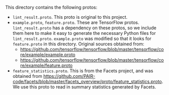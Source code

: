 This directory contains the following protos:

* `lint_result.proto`. This proto is original to this project.
* `example.proto`, `feature.proto`. These are TensorFlow
  protos. `lint_result.proto` has a dependency on these protos, so we include
  them here to make it easy to generate the necessary Python files for
  `lint_result.proto`. `example.proto` was modified so that it looks for
  `feature.proto` in this directory. Original sources obtained from:
  * https://github.com/tensorflow/tensorflow/blob/master/tensorflow/core/example/example.proto
  * https://github.com/tensorflow/tensorflow/blob/master/tensorflow/core/example/feature.proto
* `feature_statistics.proto`. This is from the Facets project, and was obtained
  from
  https://github.com/PAIR-code/facets/blob/master/facets_overview/proto/feature_statistics.proto.
  We use this proto to read in summary statistics generated by Facets.
